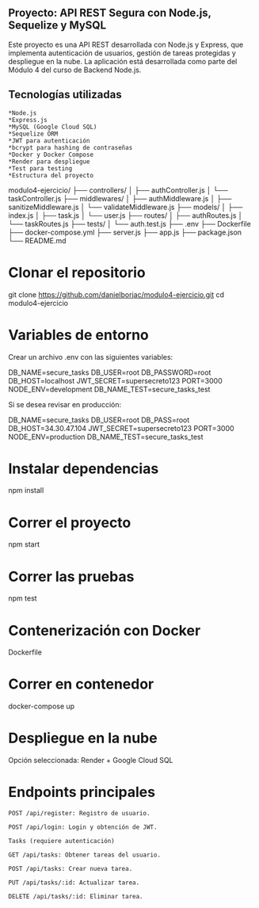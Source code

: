 ## Proyecto: API REST Segura con Node.js, Sequelize y MySQL

Este proyecto es una API REST desarrollada con Node.js y Express, que implementa autenticación de usuarios, gestión de tareas protegidas y despliegue en la nube. La aplicación está desarrollada como parte del Módulo 4 del curso de Backend Node.js.

## Tecnologías utilizadas

    *Node.js
    *Express.js
    *MySQL (Google Cloud SQL)
    *Sequelize ORM
    *JWT para autenticación
    *bcrypt para hashing de contraseñas
    *Docker y Docker Compose
    *Render para despliegue
    *Test para testing
    *Estructura del proyecto

modulo4-ejercicio/
├── controllers/
│   ├── authController.js
│   └── taskController.js
├── middlewares/
│   ├── authMiddleware.js
│   ├── sanitizeMiddleware.js
│   └── validateMiddleware.js
├── models/
│   ├── index.js
│   ├── task.js
│   └── user.js
├── routes/
│   ├── authRoutes.js
│   └── taskRoutes.js
├── tests/
│   └── auth.test.js
├── .env
├── Dockerfile
├── docker-compose.yml
├── server.js
├── app.js
├── package.json
└── README.md


# Clonar el repositorio

git clone https://github.com/danielborjac/modulo4-ejercicio.git
cd modulo4-ejercicio

# Variables de entorno

Crear un archivo .env con las siguientes variables:

DB_NAME=secure_tasks
DB_USER=root
DB_PASSWORD=root
DB_HOST=localhost
JWT_SECRET=supersecreto123
PORT=3000
NODE_ENV=development
DB_NAME_TEST=secure_tasks_test

Si se desea revisar en producción:

DB_NAME=secure_tasks
DB_USER=root
DB_PASS=root
DB_HOST=34.30.47.104
JWT_SECRET=supersecreto123
PORT=3000
NODE_ENV=production
DB_NAME_TEST=secure_tasks_test

# Instalar dependencias

npm install

# Correr el proyecto

npm start

# Correr las pruebas

npm test

# Contenerización con Docker

Dockerfile

# Correr en contenedor

docker-compose up

# Despliegue en la nube

Opción seleccionada: Render + Google Cloud SQL


# Endpoints principales

    POST /api/register: Registro de usuario.

    POST /api/login: Login y obtención de JWT.

    Tasks (requiere autenticación)

    GET /api/tasks: Obtener tareas del usuario.

    POST /api/tasks: Crear nueva tarea.

    PUT /api/tasks/:id: Actualizar tarea.

    DELETE /api/tasks/:id: Eliminar tarea.


